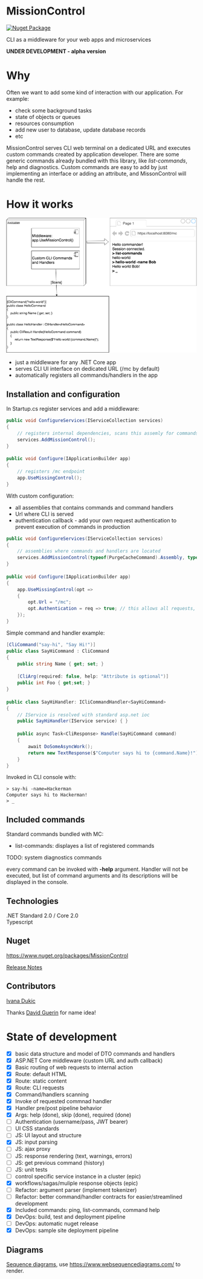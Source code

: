 # MissionControl

[![Nuget Package](https://badgen.net/nuget/v/missioncontrol)](https://www.nuget.org/packages/missioncontrol/)

CLI as a middleware for your web apps and microservices

**UNDER DEVELOPMENT - alpha version**

# Why

Often we want to add some kind of interaction with our application. For example: 

- check some background tasks
- state of objects or queues
- resources consumption
- add new user to database, update database records 
- etc

MissionControl serves CLI web terminal on a dedicated URL and executes custom commands created by application developer. There are some generic commands already bundled with this library, like *list-commands*, help and diagnostics. Custom commands are easy to add by just implementing an interface or adding an attribute, and MissonControl will handle the rest. 

# How it works

![Diagram](docs/diagram1.png "High level diagram")  

- just a middleware for any .NET Core app
- serves CLI UI interface on dedicated URL (/mc by default)
- automatically registers all commands/handlers in the app

## Installation and configuration

In Startup.cs register services and add a middleware:

```csharp
public void ConfigureServices(IServiceCollection services)
{
    // registers internal dependencies, scans this assemly for commands
    services.AddMissionControl();
}

public void Configure(IApplicationBuilder app)
{
    // registers /mc endpoint
    app.UseMissingControl();
}

```

With custom configuration:  
- all assemblies that contains commands and command handlers
- Url where CLI is served
- authentication callback - add your own request authentication to prevent execution of commands in production


```csharp
public void ConfigureServices(IServiceCollection services)
{
    // assemblies where commands and handlers are located
    services.AddMissionControl(typeof(PurgeCacheCommand).Assembly, typeof(ListActiveUsersCommand).Assembly);
}

public void Configure(IApplicationBuilder app)
{
    app.UseMissingControl(opt =>
    {
        opt.Url = "/mc";
        opt.Authentication = req => true; // this allows all requests, but add authentication for production deployments! 
    });
}
```

Simple command and handler example: 

```csharp
[CliCommand("say-hi", "Say Hi!")]
public class SayHiCommand : CliCommand
{
    public string Name { get; set; }

    [CliArg(required: false, help: "Attribute is optional")]
    public int Foo { get;set; }
}

public class SayHiHandler: ICliCommandHandler<SayHiCommand>
{
    // IService is resolved with standard asp.net ioc
    public SayHiHandler(IService service) { }

    public async Task<CliResponse> Handle(SayHiCommand command)
    {
        await DoSomeAsyncWork();
        return new TextResponse($"Computer says hi to {command.Name}!");
    }
}

```

Invoked in CLI console with:

```
> say-hi -name=Hackerman
Computer says hi to Hackerman!
> _
```

## Included commands

Standard commands bundled with MC:

- list-commands: displayes a list of registered commands

TODO: system diagnostics commands

every command can be invoked with **-help** argument. Handler will not be executed, but list of command arguments and its descriptions will be displayed in the console. 

## Technologies

.NET Standard 2.0 / Core 2.0   
Typescript

## Nuget

https://www.nuget.org/packages/MissionControl

[Release Notes](RELEASE-NOTES.md)

## Contributors

[Ivana Dukic](https://github.com/idukic)  

Thanks [David Guerin](https://github.com/dguerin) for name idea!  

# State of development

- [x] basic data structure and model of DTO commands and handlers
- [x] ASP.NET Core middleware (custom URL and auth callback) 
- [x] Basic routing of web requests to internal action
- [x] Route: default HTML 
- [x] Route: static content
- [x] Route: CLI requests
- [x] Command/handlers scanning
- [x] Invoke of requested commnad handler
- [x] Handler pre/post pipeline behavior
- [x] Args: help (done), skip (done), required (done)
- [ ] Authentication (username/pass, JWT bearer)
- [ ] UI CSS standards
- [ ] JS: UI layout and structure
- [x] JS: input parsing
- [ ] JS: ajax proxy
- [ ] JS: response rendering (text, warnings, errors)
- [ ] JS: get previous command (history)
- [ ] JS: unit tests
- [ ] control specific service instance in a cluster (epic)
- [x] workflows/sagas/muliple response objects (epic)
- [ ] Refactor: argument parser (implement tokenizer)
- [ ] Refactor: better command/handler contracts for easier/streamlined development
- [x] Included commands: ping, list-commands, command help
- [x] DevOps: build, test and deployment pipeline
- [ ] DevOps: automatic nuget release
- [x] DevOps: sample site deployment pipeline

## Diagrams

[Sequence diagrams](docs/sequence-diagrams.MD), use https://www.websequencediagrams.com/ to render.